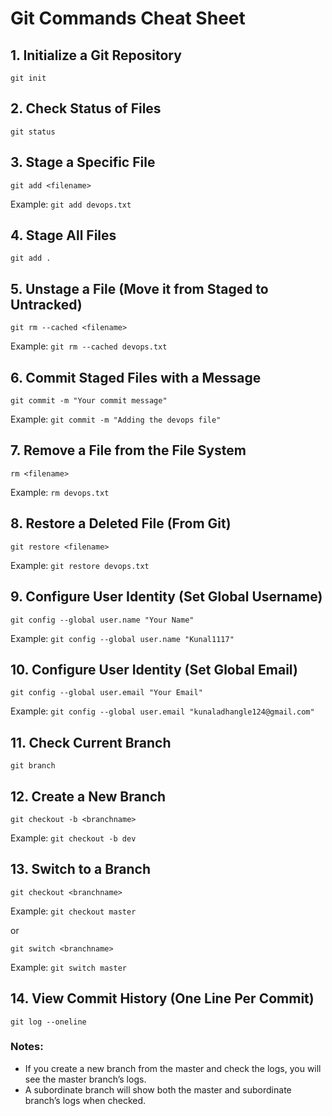 # Git Commands Cheat Sheet

## 1. Initialize a Git Repository
`git init`

## 2. Check Status of Files
`git status`

## 3. Stage a Specific File
`git add <filename>`

Example:
`git add devops.txt`

## 4. Stage All Files
`git add .`

## 5. Unstage a File (Move it from Staged to Untracked)
`git rm --cached <filename>`

Example:
`git rm --cached devops.txt`

## 6. Commit Staged Files with a Message
`git commit -m "Your commit message"`

Example:
`git commit -m "Adding the devops file"`

## 7. Remove a File from the File System
`rm <filename>`

Example:
`rm devops.txt`

## 8. Restore a Deleted File (From Git)
`git restore <filename>`

Example:
`git restore devops.txt`

## 9. Configure User Identity (Set Global Username)
`git config --global user.name "Your Name"`

Example:
`git config --global user.name "Kunal1117"`

## 10. Configure User Identity (Set Global Email)
`git config --global user.email "Your Email"`

Example:
`git config --global user.email "kunaladhangle124@gmail.com"`

## 11. Check Current Branch
`git branch`

## 12. Create a New Branch
`git checkout -b <branchname>`

Example:
`git checkout -b dev`

## 13. Switch to a Branch
`git checkout <branchname>`

Example:
`git checkout master`

or

`git switch <branchname>`

Example:
`git switch master`

## 14. View Commit History (One Line Per Commit)
`git log --oneline`

### Notes:
- If you create a new branch from the master and check the logs, you will see the master branch’s logs.
- A subordinate branch will show both the master and subordinate branch’s logs when checked.
